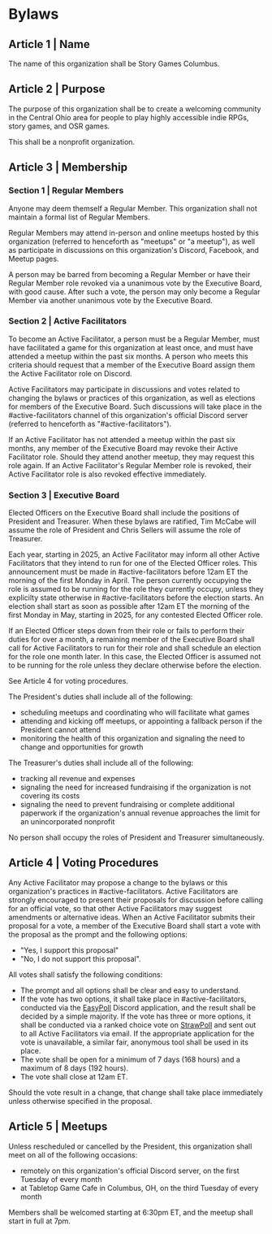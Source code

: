 # Bylaws

## Article 1 | Name

The name of this organization shall be Story Games Columbus.

## Article 2 | Purpose

The purpose of this organization shall be to create a welcoming community in the Central Ohio area for people to play highly accessible indie RPGs, story games, and OSR games.

This shall be a nonprofit organization.

## Article 3 | Membership

### Section 1 | Regular Members

Anyone may deem themself a Regular Member. This organization shall not maintain a formal list of Regular Members.

Regular Members may attend in-person and online meetups hosted by this organization (referred to henceforth as "meetups" or "a meetup"), as well as participate in discussions on this organization's Discord, Facebook, and Meetup pages.

A person may be barred from becoming a Regular Member or have their Regular Member role revoked via a unanimous vote by the Executive Board, with good cause. After such a vote, the person may only become a Regular Member via another unanimous vote by the Executive Board.

### Section 2 | Active Facilitators

To become an Active Facilitator, a person must be a Regular Member, must have facilitated a game for this organization at least once, and must have attended a meetup within the past six months. A person who meets this criteria should request that a member of the Executive Board assign them the Active Facilitator role on Discord.

Active Facilitators may participate in discussions and votes related to changing the bylaws or practices of this organization, as well as elections for members of the Executive Board. Such discussions will take place in the #active-facilitators channel of this organization's official Discord server (referred to henceforth as "#active-facilitators").

If an Active Facilitator has not attended a meetup within the past six months, any member of the Executive Board may revoke their Active Facilitator role. Should they attend another meetup, they may request this role again. If an Active Facilitator's Regular Member role is revoked, their Active Facilitator role is also revoked effective immediately.

### Section 3 | Executive Board

Elected Officers on the Executive Board shall include the positions of President and Treasurer. When these bylaws are ratified, Tim McCabe will assume the role of President and Chris Sellers will assume the role of Treasurer.

Each year, starting in 2025, an Active Facilitator may inform all other Active Facilitators that they intend to run for one of the Elected Officer roles. This announcement must be made in #active-facilitators before 12am ET the morning of the first Monday in April. The person currently occupying the role is assumed to be running for the role they currently occupy, unless they explicilty state otherwise in #active-facilitators before the election starts. An election shall start as soon as possible after 12am ET the morning of the first Monday in May, starting in 2025, for any contested Elected Officer role.

If an Elected Officer steps down from their role or fails to perform their duties for over a month, a remaining member of the Executive Board shall call for Active Facilitators to run for their role and shall schedule an election for the role one month later. In this case, the Elected Officer is assumed not to be running for the role unless they declare otherwise before the election.

See Article 4 for voting procedures.

The President's duties shall include all of the following:
- scheduling meetups and coordinating who will facilitate what games
- attending and kicking off meetups, or appointing a fallback person if the President cannot attend
- monitoring the health of this organization and signaling the need to change and opportunities for growth

The Treasurer's duties shall include all of the following:
- tracking all revenue and expenses
- signaling the need for increased fundraising if the organization is not covering its costs
- signaling the need to prevent fundraising or complete additional paperwork if the organization's annual revenue approaches the limit for an unincorporated nonprofit

No person shall occupy the roles of President and Treasurer simultaneously.

## Article 4 | Voting Procedures

Any Active Facilitator may propose a change to the bylaws or this organization's practices in #active-facilitators. Active Facilitators are strongly encouraged to present their proposals for discussion before calling for an official vote, so that other Active Facilitators may suggest amendments or alternative ideas. When an Active Facilitator submits their proposal for a vote, a member of the Executive Board shall start a vote with the proposal as the prompt and the following options:
- "Yes, I support this proposal"
- "No, I do not support this proposal".

All votes shall satisfy the following conditions:
- The prompt and all options shall be clear and easy to understand.
- If the vote has two options, it shall take place in #active-facilitators, conducted via the [EasyPoll](https://discord.com/application-directory/437618149505105920) Discord application, and the result shall be decided by a simple majority. If the vote has three or more options, it shall be conducted via a ranked choice vote on [StrawPoll](https://strawpoll.com/) and sent out to all Active Facilitators via email. If the appropriate application for the vote is unavailable, a similar fair, anonymous tool shall be used in its place.
- The vote shall be open for a minimum of 7 days (168 hours) and a maximum of 8 days (192 hours).
- The vote shall close at 12am ET.

Should the vote result in a change, that change shall take place immediately unless otherwise specified in the proposal.

## Article 5 | Meetups

Unless rescheduled or cancelled by the President, this organization shall meet on all of the following occasions:
- remotely on this organization's official Discord server, on the first Tuesday of every month
- at Tabletop Game Cafe in Columbus, OH, on the third Tuesday of every month

Members shall be welcomed starting at 6:30pm ET, and the meetup shall start in full at 7pm.
